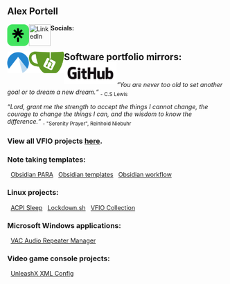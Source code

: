 ## Alex Portell
**Socials:**
[<img title="Linktree" align="left" width="50" height="50" src="./linktr.ee.png"/>](https://linktr.ee/alexportell)
[<img title="LinkedIn" align="left" width="50" height="50" src="./linkedin.com.ico"/>](https://linkedin.com/in/portellam)
</br></br>

**Software portfolio mirrors:**
[<img title="Codeberg" align="left" width="50" height="50" src="./codeberg.org.png"/>](https://codeberg.org/portellam)
[<img title="Gitea" align="left" height="50" src="./gitea.com.png"/>](https://gitea.com/portellam)
[<img title="GitHub" align="left" height="50" src="./github.com.png"/>](https://github.com/portellam)
</br></br>
---
*“You are never too old to set another goal or to dream a new dream.“* <sub>- C.S Lewis</sub>

*“Lord, grant me the strength to accept the things I cannot change,
the courage to change the things I can,
and the wisdom to know the difference.“* <sub>- "Serenity Prayer", Reinhold Niebuhr</sub>

### View all VFIO projects [here][github07].

### Note taking templates:

&nbsp;&nbsp;[Obsidian PARA][github03]
&nbsp;&nbsp;[Obsidian templates][github04]
&nbsp;&nbsp;[Obsidian workflow][github05]

### Linux projects:

&nbsp;&nbsp;[ACPI Sleep][github01]
&nbsp;&nbsp;[Lockdown.sh][github02]
&nbsp;&nbsp;[VFIO Collection][github08]

### Microsoft Windows applications:

&nbsp;&nbsp;[VAC Audio Repeater Manager][github07]

### Video game console projects:

&nbsp;&nbsp;[UnleashX XML Config][github06]

[github01]:   https://github.com/portellam/acpi-sleep
[github02]:   https://github.com/portellam/lockdown.sh
[github03]:   https://github.com/portellam/obsidian-para
[github04]:   https://github.com/portellam/obsidian-templates
[github05]:   https://github.com/portellam/obsidian-workflow
[github06]:   https://github.com/portellam/unleashx-xml-config
[github07]:   https://github.com/portellam/vac-audio-repeater-manager
[github08]:   https://github.com/portellam/vfio-collection